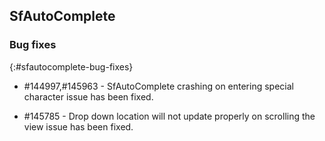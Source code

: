 
## SfAutoComplete

### Bug fixes
{:#sfautocomplete-bug-fixes}

* \#144997,\#145963 - SfAutoComplete crashing on entering special character issue has been fixed.

* \#145785 - Drop down location will not update properly on scrolling the view issue has been fixed.
